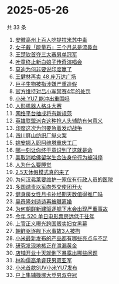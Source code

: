# 2025-05-26

共 33 条

<!-- BEGIN -->
<!-- 最后更新时间 Mon May 26 2025 17:47:34 GMT+0800 (China Standard Time) -->

1. [安徽亳州上百人吃提拉米苏中毒](https://www.zhihu.com/search?q=%E5%AE%89%E5%BE%BD%E4%BA%B3%E5%B7%9E%E4%B8%8A%E7%99%BE%E4%BA%BA%E5%90%83%E6%8F%90%E6%8B%89%E7%B1%B3%E8%8B%8F%E4%B8%AD%E6%AF%92)
1. [女子戴「能量石」三个月总是流鼻血](https://www.zhihu.com/search?q=%E5%A5%B3%E5%AD%90%E6%88%B4%E3%80%8C%E8%83%BD%E9%87%8F%E7%9F%B3%E3%80%8D%E4%B8%89%E4%B8%AA%E6%9C%88%E6%80%BB%E6%98%AF%E6%B5%81%E9%BC%BB%E8%A1%80)
1. [王楚钦首夺三大赛男单冠军](https://www.zhihu.com/search?q=%E7%8E%8B%E6%A5%9A%E9%92%A6%E9%A6%96%E5%A4%BA%E4%B8%89%E5%A4%A7%E8%B5%9B%E7%94%B7%E5%8D%95%E5%86%A0%E5%86%9B)
1. [叶童终止新白娘子传奇演唱会](https://www.zhihu.com/search?q=%E5%8F%B6%E7%AB%A5%E7%BB%88%E6%AD%A2%E6%96%B0%E7%99%BD%E5%A8%98%E5%AD%90%E4%BC%A0%E5%A5%87%E6%BC%94%E5%94%B1%E4%BC%9A)
1. [莫迪为何非要说印度赢了](https://www.zhihu.com/search?q=%E8%8E%AB%E8%BF%AA%E4%B8%BA%E4%BD%95%E9%9D%9E%E8%A6%81%E8%AF%B4%E5%8D%B0%E5%BA%A6%E8%B5%A2%E4%BA%86)
1. [王健林再卖 48 座万达广场](https://www.zhihu.com/search?q=%E7%8E%8B%E5%81%A5%E6%9E%97%E5%86%8D%E5%8D%96%2048%20%E5%BA%A7%E4%B8%87%E8%BE%BE%E5%B9%BF%E5%9C%BA)
1. [巨子生物被指涉嫌严重造假](https://www.zhihu.com/search?q=%E5%B7%A8%E5%AD%90%E7%94%9F%E7%89%A9%E8%A2%AB%E6%8C%87%E6%B6%89%E5%AB%8C%E4%B8%A5%E9%87%8D%E9%80%A0%E5%81%87)
1. [官方维持对吕小军禁赛4年的处罚](https://www.zhihu.com/search?q=%E5%AE%98%E6%96%B9%E7%BB%B4%E6%8C%81%E5%AF%B9%E5%90%95%E5%B0%8F%E5%86%9B%E7%A6%81%E8%B5%9B4%E5%B9%B4%E7%9A%84%E5%A4%84%E7%BD%9A)
1. [小米 YU7 能冲出重围吗](https://www.zhihu.com/search?q=%E5%B0%8F%E7%B1%B3%20YU7%20%E8%83%BD%E5%86%B2%E5%87%BA%E9%87%8D%E5%9B%B4%E5%90%97)
1. [人形机器人格斗大赛](https://www.zhihu.com/search?q=%E4%BA%BA%E5%BD%A2%E6%9C%BA%E5%99%A8%E4%BA%BA%E6%A0%BC%E6%96%97%E5%A4%A7%E8%B5%9B)
1. [网络平台抽成将有新规范](https://www.zhihu.com/search?q=%E7%BD%91%E7%BB%9C%E5%B9%B3%E5%8F%B0%E6%8A%BD%E6%88%90%E5%B0%86%E6%9C%89%E6%96%B0%E8%A7%84%E8%8C%83)
1. [英雄联盟派克这种抢人头辅助有何意义](https://www.zhihu.com/search?q=%E8%8B%B1%E9%9B%84%E8%81%94%E7%9B%9F%E6%B4%BE%E5%85%8B%E8%BF%99%E7%A7%8D%E6%8A%A2%E4%BA%BA%E5%A4%B4%E8%BE%85%E5%8A%A9%E6%9C%89%E4%BD%95%E6%84%8F%E4%B9%89)
1. [印度这次为何要急着发动战争](https://www.zhihu.com/search?q=%E5%8D%B0%E5%BA%A6%E8%BF%99%E6%AC%A1%E4%B8%BA%E4%BD%95%E8%A6%81%E6%80%A5%E7%9D%80%E5%8F%91%E5%8A%A8%E6%88%98%E4%BA%89)
1. [四川屏山纺织厂纵火案](https://www.zhihu.com/search?q=%E5%9B%9B%E5%B7%9D%E5%B1%8F%E5%B1%B1%E7%BA%BA%E7%BB%87%E5%8E%82%E7%BA%B5%E7%81%AB%E6%A1%88)
1. [姚安娜入职阿维塔重庆工厂](https://www.zhihu.com/search?q=%E5%A7%9A%E5%AE%89%E5%A8%9C%E5%85%A5%E8%81%8C%E9%98%BF%E7%BB%B4%E5%A1%94%E9%87%8D%E5%BA%86%E5%B7%A5%E5%8E%82)
1. [哪一刻让你终于意识到了这就是命](https://www.zhihu.com/search?q=%E5%93%AA%E4%B8%80%E5%88%BB%E8%AE%A9%E4%BD%A0%E7%BB%88%E4%BA%8E%E6%84%8F%E8%AF%86%E5%88%B0%E4%BA%86%E8%BF%99%E5%B0%B1%E6%98%AF%E5%91%BD)
1. [美取消哈佛留学生合法身份行为被叫停](https://www.zhihu.com/search?q=%E7%BE%8E%E5%8F%96%E6%B6%88%E5%93%88%E4%BD%9B%E7%95%99%E5%AD%A6%E7%94%9F%E5%90%88%E6%B3%95%E8%BA%AB%E4%BB%BD%E8%A1%8C%E4%B8%BA%E8%A2%AB%E5%8F%AB%E5%81%9C)
1. [人为什么要睡觉](https://www.zhihu.com/search?q=%E4%BA%BA%E4%B8%BA%E4%BB%80%E4%B9%88%E8%A6%81%E7%9D%A1%E8%A7%89)
1. [2.5天休假模式真的来了](https://www.zhihu.com/search?q=2.5%E5%A4%A9%E4%BC%91%E5%81%87%E6%A8%A1%E5%BC%8F%E7%9C%9F%E7%9A%84%E6%9D%A5%E4%BA%86)
1. [为何汉弗莱要维护一家仅有行政人员的医院](https://www.zhihu.com/search?q=%E4%B8%BA%E4%BD%95%E6%B1%89%E5%BC%97%E8%8E%B1%E8%A6%81%E7%BB%B4%E6%8A%A4%E4%B8%80%E5%AE%B6%E4%BB%85%E6%9C%89%E8%A1%8C%E6%94%BF%E4%BA%BA%E5%91%98%E7%9A%84%E5%8C%BB%E9%99%A2)
1. [多国谴责以军向外交使团开火](https://www.zhihu.com/search?q=%E5%A4%9A%E5%9B%BD%E8%B0%B4%E8%B4%A3%E4%BB%A5%E5%86%9B%E5%90%91%E5%A4%96%E4%BA%A4%E4%BD%BF%E5%9B%A2%E5%BC%80%E7%81%AB)
1. [健身房女性月卡补经期天数值得推广吗](https://www.zhihu.com/search?q=%E5%81%A5%E8%BA%AB%E6%88%BF%E5%A5%B3%E6%80%A7%E6%9C%88%E5%8D%A1%E8%A1%A5%E7%BB%8F%E6%9C%9F%E5%A4%A9%E6%95%B0%E5%80%BC%E5%BE%97%E6%8E%A8%E5%B9%BF%E5%90%97)
1. [吴奇隆刘诗诗再被曝离婚](https://www.zhihu.com/search?q=%E5%90%B4%E5%A5%87%E9%9A%86%E5%88%98%E8%AF%97%E8%AF%97%E5%86%8D%E8%A2%AB%E6%9B%9D%E7%A6%BB%E5%A9%9A)
1. [为何朝鲜新建驱逐舰下水会出现严重事故](https://www.zhihu.com/search?q=%E4%B8%BA%E4%BD%95%E6%9C%9D%E9%B2%9C%E6%96%B0%E5%BB%BA%E9%A9%B1%E9%80%90%E8%88%B0%E4%B8%8B%E6%B0%B4%E4%BC%9A%E5%87%BA%E7%8E%B0%E4%B8%A5%E9%87%8D%E4%BA%8B%E6%95%85)
1. [今年 520 单日电影票房远低于往年](https://www.zhihu.com/search?q=%E4%BB%8A%E5%B9%B4%20520%20%E5%8D%95%E6%97%A5%E7%94%B5%E5%BD%B1%E7%A5%A8%E6%88%BF%E8%BF%9C%E4%BD%8E%E4%BA%8E%E5%BE%80%E5%B9%B4)
1. [上官正义曝光跨国贩卖妇女黑幕](https://www.zhihu.com/search?q=%E4%B8%8A%E5%AE%98%E6%AD%A3%E4%B9%89%E6%9B%9D%E5%85%89%E8%B7%A8%E5%9B%BD%E8%B4%A9%E5%8D%96%E5%A6%87%E5%A5%B3%E9%BB%91%E5%B9%95)
1. [朝鲜驱逐舰下水事故3人被拘](https://www.zhihu.com/search?q=%E6%9C%9D%E9%B2%9C%E9%A9%B1%E9%80%90%E8%88%B0%E4%B8%8B%E6%B0%B4%E4%BA%8B%E6%95%853%E4%BA%BA%E8%A2%AB%E6%8B%98)
1. [小米最新发布的产品都有哪些亮点与不足](https://www.zhihu.com/search?q=%E5%B0%8F%E7%B1%B3%E6%9C%80%E6%96%B0%E5%8F%91%E5%B8%83%E7%9A%84%E4%BA%A7%E5%93%81%E9%83%BD%E6%9C%89%E5%93%AA%E4%BA%9B%E4%BA%AE%E7%82%B9%E4%B8%8E%E4%B8%8D%E8%B6%B3)
1. [研究发现地核正在泄漏黄金](https://www.zhihu.com/search?q=%E7%A0%94%E7%A9%B6%E5%8F%91%E7%8E%B0%E5%9C%B0%E6%A0%B8%E6%AD%A3%E5%9C%A8%E6%B3%84%E6%BC%8F%E9%BB%84%E9%87%91)
1. [店铺开业十天就倒下暴露出哪些问题](https://www.zhihu.com/search?q=%E5%BA%97%E9%93%BA%E5%BC%80%E4%B8%9A%E5%8D%81%E5%A4%A9%E5%B0%B1%E5%80%92%E4%B8%8B%E6%9A%B4%E9%9C%B2%E5%87%BA%E5%93%AA%E4%BA%9B%E9%97%AE%E9%A2%98)
1. [林昀儒高承睿获男双亚军](https://www.zhihu.com/search?q=%E6%9E%97%E6%98%80%E5%84%92%E9%AB%98%E6%89%BF%E7%9D%BF%E8%8E%B7%E7%94%B7%E5%8F%8C%E4%BA%9A%E5%86%9B)
1. [小米首款SUV小米YU7发布](https://www.zhihu.com/search?q=%E5%B0%8F%E7%B1%B3%E9%A6%96%E6%AC%BESUV%E5%B0%8F%E7%B1%B3YU7%E5%8F%91%E5%B8%83)
1. [户上隼辅篠塚大登男双夺冠](https://www.zhihu.com/search?q=%E6%88%B7%E4%B8%8A%E9%9A%BC%E8%BE%85%E7%AF%A0%E5%A1%9A%E5%A4%A7%E7%99%BB%E7%94%B7%E5%8F%8C%E5%A4%BA%E5%86%A0)

<!-- END -->
